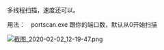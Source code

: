 
多线程扫描，速度还可以。

用法：　portscan.exe 跟你的端口数，默认从0开始扫描

![截图_2020-02-02_12-19-47.png](http://ww1.sinaimg.cn/large/007F8GgBly1gbhxus166tj30ln02mweb.jpg)
